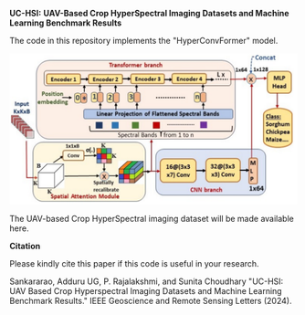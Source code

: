 **UC-HSI:** **UAV-Based Crop HyperSpectral Imaging Datasets and Machine Learning Benchmark Results**


The code in this repository implements the "HyperConvFormer" model. 

![Alt text](HyperConvFormer.png)


The UAV-based Crop HyperSpectral imaging dataset will be made available here.



**Citation**

Please kindly cite this paper if this code is useful in your research.

Sankararao, Adduru UG, P. Rajalakshmi, and Sunita Choudhary "UC-HSI: UAV Based Crop Hyperspectral Imaging Datasets and Machine Learning Benchmark Results." IEEE Geoscience and Remote Sensing Letters (2024).
